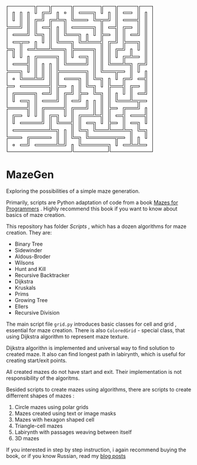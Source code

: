 ![Example of a maze with indent beetween the paasages, created using Recursive Backtracker algorithm](test_maze.png)

# MazeGen
Exploring the possibilities of a simple maze generation. 

Primarily, scripts are Python adaptation of code from a book [Mazes for Programmers](http://www.mazesforprogrammers.com/) .
Highly recommend this book if  you want to know about basics of maze creation.

This repository has folder _Scripts_ , which has a dozen algorithms for maze creation. They are:

- Binary Tree
- Sidewinder
- Aldous-Broder
- Wilsons
- Hunt and Kill
- Recursive Backtracker
- Dijkstra
- Kruskals
- Prims
- Growing Tree
- Ellers
- Recursive Division

The main script file `grid.py` introduces basic classes for cell and grid , essential for maze creation.
There is also `ColoredGrid` - special class, that using Dijkstra algorithm to represent maze texture.

Dijkstra algorithn is implemented and universal way to find solution to created maze. It also can find longest path in labirynth, which is useful for creating start/exit points.

All created mazes do not have start and exit. Their implementation is not responsibility of the algoritms.

Besided scripts to create mazes using algorithms, there are scripts to create differrent shapes of mazes :

1. Circle mazes using polar grids
2. Mazes created using text or image masks
3. Mazes with hexagon shaped cell
4. Triangle-cell mazes
5. Labirynth with passages weaving between itself
6. 3D mazes

If you interested in step by step instruction, i again recommend buying the book, or if you know Russian, read  my [blog posts](https://progrunmyst.ru/post/2024/10/1/osnovy-sozdaniya-labirintov-chast-1-dva-prostyh-metoda/)
